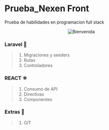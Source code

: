 # Prueba_Nexen Front
Prueba  de habilidades en programacion full stack

<p align="center">
  <img src="https://cdn.kibrispdr.org/data/1798/welcome-gif-39.gif" alt="Bienvenida">
</p>

### **Laravel** 🚀
> 1. Migraciones y seeders
> 2. Rutas
> 3. Controladores

### **REACT** ⚛️
> 1. Consumo de API
> 2. Directivas
> 3. Componentes

### **Extras** 🐙
> 1. GIT





